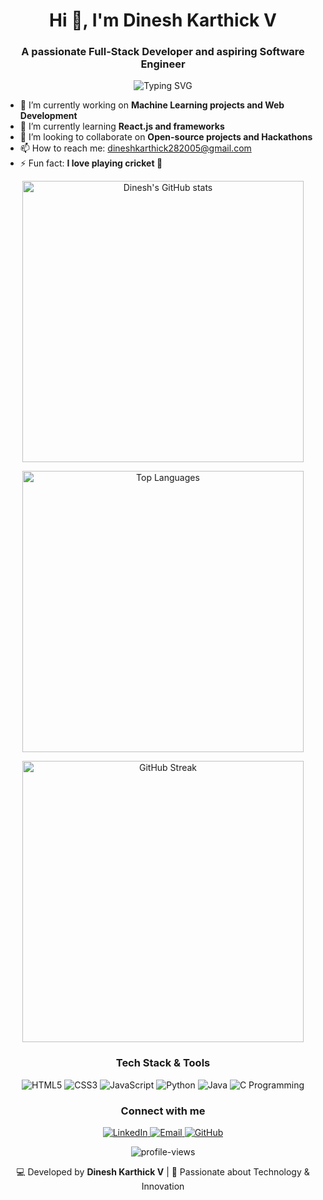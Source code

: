 <!-- Header Section -->
<h1 align="center">Hi 👋, I'm Dinesh Karthick V</h1>
<h3 align="center">A passionate Full-Stack Developer and aspiring Software Engineer</h3>

<!-- Typing SVG -->
<p align="center">
  <img src="https://readme-typing-svg.demolab.com?font=Fira+Code&weight=600&size=24&duration=3000&pause=500&color=00FFAF&center=true&vCenter=true&width=550&lines=Full-Stack+Developer;Machine+Learning+Enthusiast;Lifelong+Learner;Open+to+Opportunities!" alt="Typing SVG" />
</p>

<!-- About Me Section -->
<ul>
  <li>🔭 I’m currently working on <strong>Machine Learning projects and Web Development</strong></li>
  <li>🌱 I’m currently learning <strong>React.js and frameworks</strong></li>
  <li>👯 I’m looking to collaborate on <strong>Open-source projects and Hackathons</strong></li>
  <li>📫 How to reach me: <a href="mailto:dineshkarthick282005@gmail.com">dineshkarthick282005@gmail.com</a></li>
  <li>⚡ Fun fact: <strong>I love playing cricket 🏏</strong></li>
</ul>

<!-- GitHub Stats Section -->
<p align="center">
  <img src="https://github-readme-stats.vercel.app/api?username=dineshkarthick5025&show_icons=true&theme=radical" alt="Dinesh's GitHub stats" width="450" />
</p>

<!-- Top Languages Section -->
<p align="center">
  <img src="https://github-readme-stats.vercel.app/api/top-langs/?username=dineshkarthick5025&layout=compact&theme=radical" alt="Top Languages" width="450" />
</p>

<!-- GitHub Streak Section -->
<p align="center">
  <img src="https://github-readme-streak-stats.herokuapp.com/?user=dineshkarthick5025&theme=radical" alt="GitHub Streak" width="450" />
</p>

<!-- Skills Section -->
<h3 align="center">Tech Stack & Tools</h3>
<p align="center">
  <img src="https://img.shields.io/badge/HTML5-E34F26?style=for-the-badge&logo=html5&logoColor=white" alt="HTML5" />
  <img src="https://img.shields.io/badge/CSS3-1572B6?style=for-the-badge&logo=css3&logoColor=white" alt="CSS3" />
  <img src="https://img.shields.io/badge/JavaScript-F7DF1E?style=for-the-badge&logo=javascript&logoColor=black" alt="JavaScript" />
  <img src="https://img.shields.io/badge/Python-3776AB?style=for-the-badge&logo=python&logoColor=white" alt="Python" />
  <img src="https://img.shields.io/badge/Java-ED8B00?style=for-the-badge&logo=java&logoColor=white" alt="Java" />
  <img src="https://img.shields.io/badge/C-00599C?style=for-the-badge&logo=c&logoColor=white" alt="C Programming" />
</p>

<!-- Connect With Me Section -->
<h3 align="center">Connect with me</h3>
<p align="center">
  <a href="https://www.linkedin.com/in/dinesh-karthick-v-6b073a28b/" target="_blank">
    <img src="https://img.shields.io/badge/LinkedIn-0077B5?style=for-the-badge&logo=linkedin&logoColor=white" alt="LinkedIn" />
  </a>
  <a href="mailto:dineshkarthick282005@gmail.com" target="_blank">
    <img src="https://img.shields.io/badge/Email-D14836?style=for-the-badge&logo=gmail&logoColor=white" alt="Email" />
  </a>
  <a href="https://github.com/dineshkarthick5025" target="_blank">
    <img src="https://img.shields.io/badge/GitHub-100000?style=for-the-badge&logo=github&logoColor=white" alt="GitHub" />
  </a>
</p>

<!-- Profile Views Counter -->
<p align="center">
  <img src="https://komarev.com/ghpvc/?username=dineshkarthick5025&label=Profile%20views&color=0e75b6&style=flat" alt="profile-views" />
</p>

<!-- Footer Section -->
<p align="center">
  💻 Developed by <b>Dinesh Karthick V</b> | 💖 Passionate about Technology & Innovation
</p>




